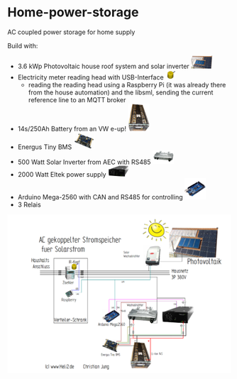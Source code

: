 # Home-power-storage
AC coupled power storage for home supply

Build with:
- 3.6 kWp Photovoltaic house roof system and solar inverter <img src="docs/images/roof.jpg" width="10%"></img> 
- Electricity meter reading head with USB-Interface <img src="docs/images/ir-kopf.png" width="5%"></img> 
  - reading the reading head using a Raspberry Pi (it was already there from the house automation) and the libsml, sending the current reference line to an MQTT broker
- 14s/250Ah Battery from an VW e-up! <img src="docs/images/batterie-e-up.jpg" width="10%"></img> 
- Energus Tiny BMS <img src="docs/images/Energus-bms.png" width="10%"></img> 
- 500 Watt Solar Inverter from AEC with RS485 <img src="docs/images/aec-inv500.png" width="10%"></img>
- 2000 Watt Eltek power supply <img src="docs/images/eltek.png" width="10%"></img>
- Arduino Mega-2560 with CAN and RS485 for controlling <img src="docs/images/mega-2560.jpg" width="10%"></img>
- 3 Relais


<img src="docs/images/home_storage.png"></img>
